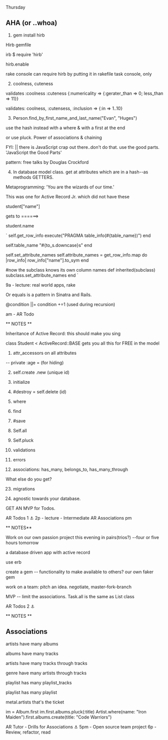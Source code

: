 Thursday

## AHA (or ..whoa)

1.  gem install hirb

Hirb gemfile

irb $ require 'hirb'

hirb.enable

rake console can require hirb by putting it in rakefile task console, only

2.  coolness, cuteness

validates :coolness :cuteness {:numericality => {:gerater_than => 0; less_than => 11}}

validates: coolness,  :cutensess, :inclusion => {:in => 1..10}

3.   Person.find_by_first_name_and_last_name("Evan", "Huges")

use the hash instead with a where & with a first at the end

or use pluck. Power of associations & chaining

FYI: ||  there is JavaScript crap out there..don't do that. use the good parts. 'JavaScript the Good Parts'

pattern: free talks by Douglas Crockford

4.  In database model class. get at attributes which are in a hash--as methods GETTERS.

Metaprogramming: 'You are the wizards of our time.'

This was one for Active Record Jr. which did not have these

student["name"]

gets to ======>

student.name

`
self.get_row_info
  execute("PRAGMA table_info(#{table_name})")
end

self.table_name
 "#{to_s.downcase}s"
end

self.set_attribute_names
  self.attribute_names = get_row_info.map do |row_info|
    row_info["name"].to_sym
end

#now the subclass knows its own column names
def inherited(subclass)
  subclass.set_attribute_names
end
`

9a - lecture: real world apps, rake

Or equals is a pattern in Sinatra and Rails.

@condition ||= condition +=1 (used during recursion)

am - AR Todo

** NOTES **

Inheritance of Active Record: this should make you sing

class Student < ActiveRecord::BASE gets you all this for FREE in the model

1. attr_accessors on all attributes

-- private :age = (for hiding)

2. self.create .new (unique id)

3. initialize

4. #destroy = self.delete (id)

5. where

6. find

7. #save

8. Self.all

9. Self.pluck

20. validations

21. errors

22. associations: has_many, belongs_to, has_many_through

What else do you get?

23. migrations

24. agnostic towards your database.

GET AN MVP for Todos.

AR Todos 1 :anchor:
2p - lecture - Intermediate AR Associations
pm

** NOTES**

Work on our own passion project this evening in pairs(trios?) --four or five hours tomorrow

a database driven app with active record

use erb

create a gem -- functionality to make available to others? our own faker gem

work on a team: pitch an idea. negotiate, master-fork-branch

MVP -- limit the associations. Task.all is the same as List class

AR Todos 2 :anchor:

** NOTES **

## Associations

artists have many albums

albums have many tracks

artists have many tracks through tracks

genre have many artists through tracks

playlist has many playlist_tracks

playlist has many playlist

metal.artists that's the ticket

im = Album.first
im.first.albums.pluck(:title)
Artist.where(name: "Iron Maiden").first.albums.create(title: "Code Warriors")


AR Tutor - Drills for Associations :anchor:
5pm - Open source team project
6p - Review, refactor, read